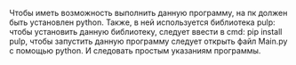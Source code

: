 Чтобы иметь возможность выполнить данную программу, на пк должен быть установлен python.
Также, в ней используется библиотека pulp:
чтобы установить данную библиотеку, следует ввести в cmd: pip install pulp,
чтобы запустить данную программу следует открыть файл Main.py с помощью python.
И следовать простым указаниям программы.
